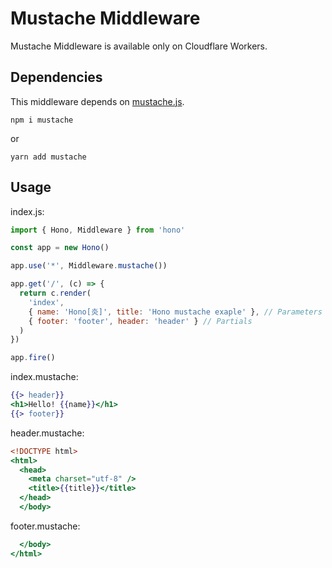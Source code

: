 # Mustache Middleware

Mustache Middleware is available only on Cloudflare Workers.

## Dependencies

This middleware depends on [mustache.js](https://www.npmjs.com/package/mustache).

```
npm i mustache
```

or

```
yarn add mustache
```

## Usage

index.js:

```js
import { Hono, Middleware } from 'hono'

const app = new Hono()

app.use('*', Middleware.mustache())

app.get('/', (c) => {
  return c.render(
    'index',
    { name: 'Hono[炎]', title: 'Hono mustache exaple' }, // Parameters
    { footer: 'footer', header: 'header' } // Partials
  )
})

app.fire()
```

index.mustache:

```mustache
{{> header}}
<h1>Hello! {{name}}</h1>
{{> footer}}
```

header.mustache:

```mustache
<!DOCTYPE html>
<html>
  <head>
    <meta charset="utf-8" />
    <title>{{title}}</title>
  </head>
  </body>
```

footer.mustache:

```mustache
  </body>
</html>
```
